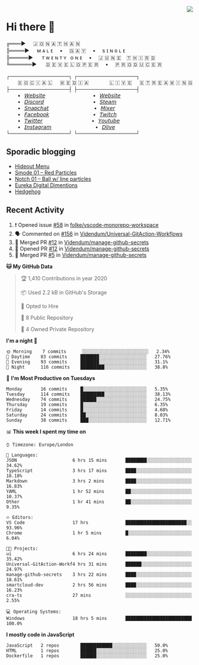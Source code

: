 <img align="right" href="https://spotify-github-profile.vercel.app/api/view?uid=21xc6lko2t6sn466piiwtnhuq&redirect=true" src="https://spotify-github-profile.vercel.app/api/view?uid=21xc6lko2t6sn466piiwtnhuq&cover_image=true">

# Hi there 👋

╔═══►⠀⠀🇯 🇴 🇳 🇦 🇹 🇭 🇦 🇳\
╠════►⠀⠀ᴍ ᴀ ʟ ᴇ ⠀ • ⠀ 🇬 🇦 🇾 ⠀ • ⠀ s ɪ ɴ ɢ ʟ ᴇ\
╠═════►⠀⠀ ᴛ ᴡ ᴇ ɴ ᴛ ʏ⠀ᴏ ɴ ᴇ ⠀ • ⠀ 🇯 🇺 🇳 🇪 ⠀🇹 🇭 🇮 🇷 🇩\
╚══════►⠀⠀ 🇩 🇪 🇻 🇪 🇱 🇴 🇵 🇪 🇷 ⠀ • ⠀ 🇵 🇷 🇴 🇩 🇺 🇨 🇪 🇷

┌────────────────┐ ┌────────────────┐\
⠀⠀⠀🇸 🇴 🇨 🇮 🇦 🇱⠀⠀🇲 🇪 🇩 🇮 🇦⠀⠀⠀ ⠀⠀🇱 🇮 🇻 🇪⠀⠀🇸 🇹 🇷 🇪 🇦 🇲 🇮 🇳 🇬\
├────────────────┤ ├────────────────┤\
⠀⠀⠀•⠀[𝘞𝘦𝘣𝘴𝘪𝘵𝘦](https://tgtgamer.live/) ⠀⠀⠀ ⠀⠀⠀ ⠀⠀⠀ ⠀⠀•⠀[𝘞𝘦𝘣𝘴𝘪𝘵𝘦](https://tgtgamer.live/)\
⠀⠀⠀•⠀[𝘋𝘪𝘴𝘤𝘰𝘳𝘥](https://discord.com/invite/P5DwgzN) ⠀⠀⠀ ⠀⠀⠀ ⠀⠀⠀ ⠀⠀ •⠀[𝘚𝘵𝘦𝘢𝘮](https://steamcommunity.com/broadcast/watch/76561198043223313)\
⠀⠀⠀•⠀[𝘚𝘯𝘢𝘱𝘤𝘩𝘢𝘵](https://snapchat.com/add/tgtgamer) ⠀⠀⠀ ⠀⠀⠀ ⠀⠀⠀ ⠀ •⠀[𝘔𝘪𝘹𝘦𝘳](https://mixer.com/tgtgamer)\
⠀⠀⠀•⠀[𝘍𝘢𝘤𝘦𝘣𝘰𝘰𝘬](https://fb.me/jonathan.stevens.144) ⠀⠀⠀ ⠀⠀⠀ ⠀⠀⠀ ⠀•⠀[𝘛𝘸𝘪𝘵𝘤𝘩](https://www.twitch.tv/tgtgamer)\
⠀⠀⠀•⠀[𝘛𝘸𝘪𝘵𝘵𝘦𝘳](https://twitter.com/tgtgamer) ⠀⠀⠀ ⠀⠀⠀ ⠀⠀⠀ ⠀⠀ •⠀[𝘠𝘰𝘶𝘵𝘶𝘣𝘦](https://www.youtube.com/channel/UCmMsdBHE1inAoY72o2ZuEqg/live)\
⠀⠀⠀•⠀[𝘐𝘯𝘴𝘵𝘢𝘨𝘳𝘢𝘮](https://www.instagram.com/tgtgamer) ⠀⠀⠀ ⠀⠀⠀ ⠀⠀⠀ ⠀•⠀[𝘋𝘭𝘪𝘷𝘦](https://dlive.tv/TGTGamer)\
└────────────────┘ └────────────────┘

## Sporadic blogging

<!-- BLOG-POST-LIST:START -->
- [Hideout Menu](https://jonathanstevens.org/2019/11/13/hideout-menu/)
- [Smode 01 – Red Particles](https://jonathanstevens.org/2019/10/31/smode-01-red-particles/)
- [Notch 01 – Ball w/ line particles](https://jonathanstevens.org/2019/10/31/notch-01-ball-w-line-particles/)
- [Eureka Digital Dimentions](https://jonathanstevens.org/2019/10/10/eureka-2019/)
- [Hedgehog](https://jonathanstevens.org/2019/10/09/hedgehog/)
<!-- BLOG-POST-LIST:END -->

## Recent Activity

<!--START_SECTION:activity-->
1. ❗️ Opened issue [#58](https://github.com//folke/vscode-monorepo-workspace/issues/58) in [folke/vscode-monorepo-workspace](https://github.com//folke/vscode-monorepo-workspace)
2. 🗣 Commented on [#156](https://github.com//Videndum/Universal-GitAction-Workflows/issues/156) in [Videndum/Universal-GitAction-Workflows](https://github.com//Videndum/Universal-GitAction-Workflows)
3. 🎉 Merged PR [#12](https://github.com//Videndum/manage-github-secrets/pull/12) in [Videndum/manage-github-secrets](https://github.com//Videndum/manage-github-secrets)
4. 💪 Opened PR [#12](https://github.com//Videndum/manage-github-secrets/pull/12) in [Videndum/manage-github-secrets](https://github.com//Videndum/manage-github-secrets)
5. 🎉 Merged PR [#5](https://github.com//Videndum/manage-github-secrets/pull/5) in [Videndum/manage-github-secrets](https://github.com//Videndum/manage-github-secrets)


<!--START_SECTION:waka-->
**🐱 My GitHub Data** 

> 🏆 1,410 Contributions in year 2020
 > 
> 📦 Used 2.2 kB in GitHub's Storage 
 > 
> 💼 Opted to Hire
 > 
> 📜 8 Public Repository 
 > 
> 🔑 4 Owned Private Repository 

**I'm a night 🦉** 

```text
🌞 Morning    7 commits      ░░░░░░░░░░░░░░░░░░░░░░░░░   2.34% 
🌆 Daytime    83 commits     ███████░░░░░░░░░░░░░░░░░░   27.76% 
🌃 Evening    93 commits     ███████░░░░░░░░░░░░░░░░░░   31.1% 
🌙 Night      116 commits    █████████░░░░░░░░░░░░░░░░   38.8%

```
📅 **I'm Most Productive on Tuesdays** 

```text
Monday       16 commits     █░░░░░░░░░░░░░░░░░░░░░░░░   5.35% 
Tuesday      114 commits    █████████░░░░░░░░░░░░░░░░   38.13% 
Wednesday    74 commits     ██████░░░░░░░░░░░░░░░░░░░   24.75% 
Thursday     19 commits     █░░░░░░░░░░░░░░░░░░░░░░░░   6.35% 
Friday       14 commits     █░░░░░░░░░░░░░░░░░░░░░░░░   4.68% 
Saturday     24 commits     ██░░░░░░░░░░░░░░░░░░░░░░░   8.03% 
Sunday       38 commits     ███░░░░░░░░░░░░░░░░░░░░░░   12.71%

```


📊 **This week I spent my time on** 

```text
⌚︎ Timezone: Europe/London

💬 Languages: 
JSON                     6 hrs 15 mins       ████████░░░░░░░░░░░░░░░░░   34.62% 
TypeScript               3 hrs 17 mins       ████░░░░░░░░░░░░░░░░░░░░░   18.18% 
Markdown                 3 hrs 2 mins        ████░░░░░░░░░░░░░░░░░░░░░   16.83% 
YAML                     1 hr 52 mins        ██░░░░░░░░░░░░░░░░░░░░░░░   10.37% 
Other                    1 hr 41 mins        ██░░░░░░░░░░░░░░░░░░░░░░░   9.35%

🔥 Editors: 
VS Code                  17 hrs              ███████████████████████░░   93.96% 
Chrome                   1 hr 5 mins         █░░░░░░░░░░░░░░░░░░░░░░░░   6.04%

🐱‍💻 Projects: 
ui                       6 hrs 24 mins       ████████░░░░░░░░░░░░░░░░░   35.42% 
Universal-GitAction-Workf4 hrs 31 mins       ██████░░░░░░░░░░░░░░░░░░░   24.97% 
manage-github-secrets    3 hrs 22 mins       ████░░░░░░░░░░░░░░░░░░░░░   18.61% 
smartcloud-dev           2 hrs 56 mins       ████░░░░░░░░░░░░░░░░░░░░░   16.23% 
cra-ts                   27 mins             ░░░░░░░░░░░░░░░░░░░░░░░░░   2.55%

💻 Operating Systems: 
Windows                  18 hrs 5 mins       █████████████████████████   100.0%

```

**I mostly code in JavaScript** 

```text
JavaScript   2 repos        ████████████░░░░░░░░░░░░░   50.0% 
HTML         1 repos        ██████░░░░░░░░░░░░░░░░░░░   25.0% 
Dockerfile   1 repos        ██████░░░░░░░░░░░░░░░░░░░   25.0%

```



<!--END_SECTION:waka-->
